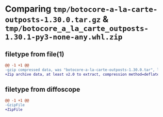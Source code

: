 # Comparing `tmp/botocore-a-la-carte-outposts-1.30.0.tar.gz` & `tmp/botocore_a_la_carte_outposts-1.30.1-py3-none-any.whl.zip`

## filetype from file(1)

```diff
@@ -1 +1 @@
-gzip compressed data, was "botocore-a-la-carte-outposts-1.30.0.tar", last modified: Tue Jul  4 01:44:47 2023, max compression
+Zip archive data, at least v2.0 to extract, compression method=deflate
```

## filetype from diffoscope

```diff
@@ -1 +1 @@
-GzipFile
+ZipFile
```

